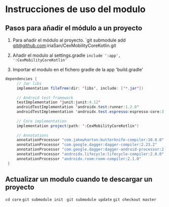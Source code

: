 # Instrucciones de uso del modulo
## Pasos para añadir el módulo a un proyecto

1. Para añadir el módulo al proyecto.
`git submodule add git@github.com:iriaSan/CexMobilityCoreKotlin.git

2. Añadir el modulo al settings.gradle
`include ':app', ':CexMobilityCoreKotlin'`

3. Importar el modulo en el fichero gradle de la app 'build.gradle'
```java
dependencies {
     // Jar libs
     implementation fileTree(dir: 'libs', include: ['*.jar'])
     
     // Android test framework
     testImplementation 'junit:junit:4.12'
     androidTestImplementation 'androidx.test:runner:1.2.0'
     androidTestImplementation 'androidx.test.espresso:espresso-core:3.2.0'
     
     // Core implementation
     implementation project(path: ':CexMobilityCoreKotlin')
     
     // Annotations
     annotationProcessor "com.jakewharton:butterknife-compiler:10.0.0"
     annotationProcessor "com.google.dagger:dagger-compiler:2.23.2"
     annotationProcessor "com.google.dagger:dagger-android-processor:2.23.2"
     annotationProcessor "androidx.lifecycle:lifecycle-compiler:2.0.0"
     annotationProcessor "androidx.room:room-compiler:2.1.0"
 }
 ```
 

 ## Actualizar un modulo cuando te descargar un proyecto
 `cd core`
 `git submodule init `
 `git submodule update`
 `git checkout master`
